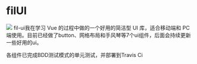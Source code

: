 # filUI 
![](https://timgsa.baidu.com/timg?image&quality=80&size=b9999_10000&sec=1590150223671&di=2e5208ebac164ab48637e1d2a2be26d9&imgtype=0&src=http%3A%2F%2Fimage3.suning.cn%2Fb2c%2Fcatentries%2F000000000123726544_4_800x800.jpg)
fil-ui我在学习 Vue 的过程中做的一个好用的简洁型 UI 库，适合移动端和 PC 端使用。目前已经做了button、网格布局和手风琴等7个ui组件，后面会持续更新一些好用的ui。

各组件已完成BDD测试模式的单元测试，并部署到Travis Ci


